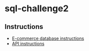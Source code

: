 # sql-challenge2

## Instructions

* [E-commerce database instructions](./ecommerce-db/README.md)
* [API instructions](./api/README.md)
